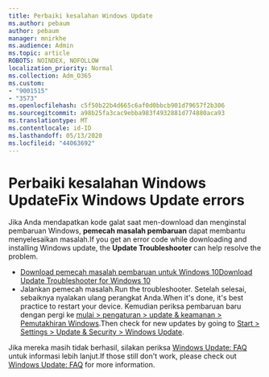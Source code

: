 ```yaml
---
title: Perbaiki kesalahan Windows Update
ms.author: pebaum
author: pebaum
manager: mnirkhe
ms.audience: Admin
ms.topic: article
ROBOTS: NOINDEX, NOFOLLOW
localization_priority: Normal
ms.collection: Adm_O365
ms.custom:
- "9001515"
- "3573"
ms.openlocfilehash: c5f50b22b4d665c6af0d0bbcb901d79657f2b306
ms.sourcegitcommit: a98b25fa3cac9ebba983f4932881d774880aca93
ms.translationtype: MT
ms.contentlocale: id-ID
ms.lasthandoff: 05/13/2020
ms.locfileid: "44063692"
---
```

# <a name="fix-windows-update-errors"></a><span data-ttu-id="348c6-102">Perbaiki kesalahan Windows Update</span><span class="sxs-lookup"><span data-stu-id="348c6-102">Fix Windows Update errors</span></span>

<span data-ttu-id="348c6-103">Jika Anda mendapatkan kode galat saat men-download dan menginstal pembaruan Windows, **pemecah masalah pembaruan** dapat membantu menyelesaikan masalah.</span><span class="sxs-lookup"><span data-stu-id="348c6-103">If you get an error code while downloading and installing Windows update, the **Update Troubleshooter** can help resolve the problem.</span></span>

- [<span data-ttu-id="348c6-104">Download pemecah masalah pembaruan untuk Windows 10</span><span class="sxs-lookup"><span data-stu-id="348c6-104">Download Update Troubleshooter for Windows 10</span></span>](https://support.microsoft.com/help/4027322/windows-update-troubleshooter)
- <span data-ttu-id="348c6-105">Jalankan pemecah masalah.</span><span class="sxs-lookup"><span data-stu-id="348c6-105">Run the troubleshooter.</span></span> <span data-ttu-id="348c6-106">Setelah selesai, sebaiknya nyalakan ulang perangkat Anda.</span><span class="sxs-lookup"><span data-stu-id="348c6-106">When it's done, it's best practice to restart your device.</span></span> <span data-ttu-id="348c6-107">Kemudian periksa pembaruan baru dengan pergi ke [mulai > pengaturan > update & keamanan > Pemutakhiran Windows](ms-settings:windowsupdate).</span><span class="sxs-lookup"><span data-stu-id="348c6-107">Then check for new updates by going to [Start > Settings > Update & Security > Windows Update](ms-settings:windowsupdate).</span></span>

<span data-ttu-id="348c6-108">Jika mereka masih tidak berhasil, silakan periksa [Windows Update: FAQ](https://support.microsoft.com/help/12373/windows-update-faq) untuk informasi lebih lanjut.</span><span class="sxs-lookup"><span data-stu-id="348c6-108">If those still don't work, please check out [Windows Update: FAQ](https://support.microsoft.com/help/12373/windows-update-faq) for more information.</span></span>
